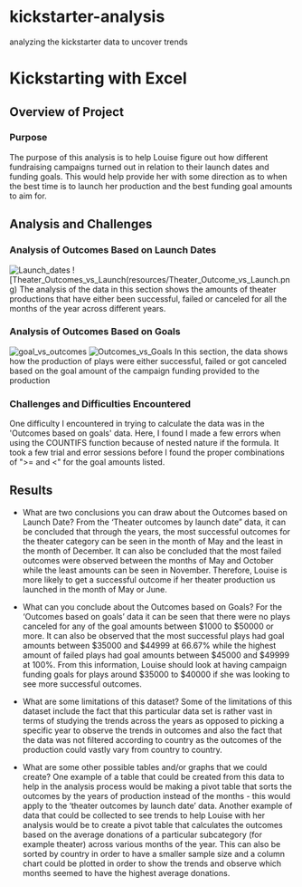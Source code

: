 # kickstarter-analysis
analyzing the kickstarter data to uncover trends
# Kickstarting with Excel

## Overview of Project

### Purpose
The purpose of this analysis is to help Louise figure out how different fundraising campaigns turned out in relation to their launch dates and funding goals. This would help provide her with some direction as to when the best time is to launch her production and the best funding goal amounts to aim for.

## Analysis and Challenges

### Analysis of Outcomes Based on Launch Dates
![Launch_dates](resources/Launch_dates.png)
![Theater_Outcomes_vs_Launch(resources/Theater_Outcome_vs_Launch.png)
The analysis of the data in this section shows the amounts of theater productions that have either been successful, failed or canceled for all the months of the year across different years. 

### Analysis of Outcomes Based on Goals
![goal_vs_outcomes](resources/goal_vs_outcomes.png)
![Outcomes_vs_Goals](resources/Outcomes_vs_Goals.png)
In this section, the data shows how the production of plays were either successful, failed or got canceled based on the goal  amount of the campaign funding provided to the production

### Challenges and Difficulties Encountered
One difficulty I encountered in trying to calculate the data was in the 'Outcomes based on goals' data. Here, I found I made a few errors when using the COUNTIFS function because of nested nature if the formula. It took a few trial and error sessions before I found the proper combinations of ">= and <" for the goal amounts listed.
## Results

- What are two conclusions you can draw about the Outcomes based on Launch Date?
From the ‘Theater outcomes by launch date” data, it can be concluded that through the years, the most successful outcomes for the theater category can be seen in the month of May and the least in the month of December. It can also be concluded that the most failed outcomes were observed between the months of May and October while the least amounts can be seen in November. Therefore, Louise is more likely to get a successful outcome if her theater production us launched in the month of May or June.
- What can you conclude about the Outcomes based on Goals?
For the ‘Outcomes based on goals’ data it can be seen that there were no plays canceled for any of the goal amounts between $1000 to $50000 or more. It can also be observed that the most successful plays had goal amounts between $35000 and $44999 at 66.67% while the highest amount of failed plays had goal amounts between $45000 and $49999 at 100%. From this information, Louise should look at having campaign funding goals for plays around $35000 to $40000 if she was looking to see more successful outcomes.

- What are some limitations of this dataset?
Some of the limitations of this dataset include the fact that this particular data set is rather vast in terms of studying the trends across the years as opposed to picking a specific year to observe the trends in outcomes and also the fact that the data was not filtered according to country as the outcomes of the production could vastly vary from country to country.

- What are some other possible tables and/or graphs that we could create?
One example of a table that could be created from this data to help in the analysis process would be making a pivot table that sorts the outcomes by the years of production instead of the months - this would apply to the ‘theater outcomes by launch date’ data. Another example of data that could be collected to see trends to help Louise with her analysis would be to create a pivot table that calculates the outcomes based on the average donations of a particular subcategory (for example theater) across various months of the year. This can also be sorted by country in order to have a smaller sample size and a column chart could be plotted in order to show the trends and observe which months seemed to have the highest average donations.
